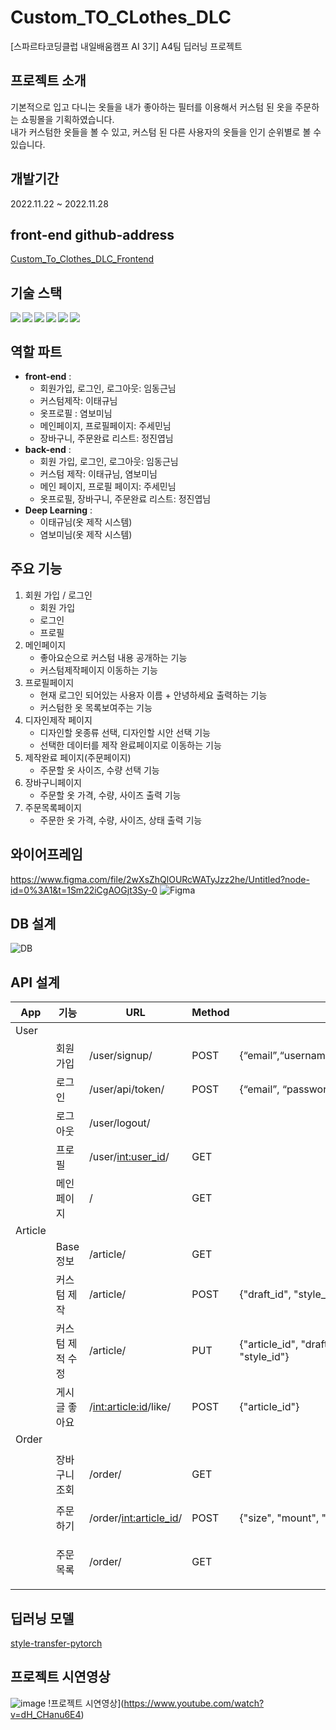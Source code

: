 # Custom_TO_CLothes_DLC
[스파르타코딩클럽 내일배움캠프 AI 3기] A4팀 딥러닝 프로젝트
## 프로젝트 소개
기본적으로 입고 다니는 옷들을 내가 좋아하는 필터를 이용해서 커스텀 된 옷을 주문하는 쇼핑몰을 기획하였습니다.  
내가 커스텀한 옷들을 볼 수 있고, 커스텀 된 다른 사용자의 옷들을 인기 순위별로 볼 수 있습니다.

## 개발기간
2022.11.22 ~ 2022.11.28
## front-end github-address
[Custom_To_Clothes_DLC_Frontend](https://github.com/marinred/Custom_To_Clothes_DLC_Frontend)

## 기술 스택
<img src="https://img.shields.io/badge/Python-3776AB?style=for-the-badge&logo=Python&logoColor=white" align='left'/>
<img src="https://img.shields.io/badge/django-092E20?style=for-the-badge&logo=django&logoColor=white" align='left'/>
<img src="https://img.shields.io/badge/html5-E34F26?style=for-the-badge&logo=html5&logoColor=white" align='left'>
<img src="https://img.shields.io/badge/javascript-F7DF1E?style=for-the-badge&logo=javascript&logoColor=black" align='left'>
<img src="https://img.shields.io/badge/github-181717?style=for-the-badge&logo=github&logoColor=white" align='left'>
<img src="https://img.shields.io/badge/git-F05032?style=for-the-badge&logo=git&logoColor=white" align='left'><br>


## 역할 파트
- **front-end** :
  - 회원가입, 로그인, 로그아웃: 임동근님
  - 커스텀제작: 이태규님
  - 옷프로필 : 염보미님
  - 메인페이지, 프로필페이지: 주세민님
  - 장바구니, 주문완료 리스트: 정진엽님
- **back-end** :
  - 회원 가입, 로그인, 로그아웃: 임동근님
  - 커스텀 제작: 이태규님, 염보미님
  - 메인 페이지, 프로필 페이지: 주세민님
  - 옷프로필, 장바구니, 주문완료 리스트: 정진엽님
- **Deep Learning** :
  - 이태규님(옷 제작 시스템)
  - 염보미님(옷 제작 시스템)
  
## 주요 기능
1. 회원 가입 / 로그인
    - 회원 가입
    - 로그인
    - 프로필   
2. 메인페이지
    - 좋아요순으로 커스텀 내용 공개하는 기능
    - 커스텀제작페이지 이동하는 기능
3. 프로필페이지
    - 현재 로그인 되어있는 사용자 이름 + 안녕하세요 출력하는 기능
    - 커스텀한 옷 목록보여주는 기능
4. 디자인제작 페이지
    - 디자인할 옷종류 선택, 디자인할 시안 선택 기능
    - 선택한 데이터를 제작 완료페이지로 이동하는 기능  
5. 제작완료 페이지(주문페이지)
    - 주문할 옷 사이즈, 수량 선택 기능
6. 장바구니페이지
    - 주문할 옷 가격, 수량, 사이즈 출력 기능
7. 주문목록페이지
    - 주문한 옷 가격, 수량, 사이즈, 상태 출력 기능
   
    
## 와이어프레임
https://www.figma.com/file/2wXsZhQlOURcWATyJzz2he/Untitled?node-id=0%3A1&t=1Sm22iCgAOGjt3Sy-0
![Figma](https://user-images.githubusercontent.com/112370211/204183124-1c8f9175-e3b6-49a4-bb6d-fed04774f3df.png)


## DB 설계
![DB](https://user-images.githubusercontent.com/112370211/204172591-0b4f8b0a-481b-49ae-abb5-b72deec6caf2.jpg)

## API 설계
| App | 기능 | URL | Method | Request | Response |
| --- | --- | --- | --- | --- | --- |
| User |  |  |  |  |  |
|  | 회원가입 | /user/signup/ | POST | {“email”,“username”,“password”,”password2”} | status:200<br>"result": "ok" |
|  | 로그인 | /user/api/token/ | POST | {“email”, “password”} |  |
|  | 로그아웃 | /user/logout/ |  |  |  |
|  | 프로필 | /user/<int:user_id>/ | GET |  | {"id", "article_image"} |
|  | 메인페이지 | / | GET |  | {"id", "article_image", "likes_count"} |
| Article |  |  |  |  |  |
|  | Base 정보 | /article/| GET |  | {“draft”, "style"} |
|  | 커스텀 제작 | /article/ | POST | {"draft_id", "style_image", "style_id"} | {“article”} |
|  | 커스텀 제적 수정 | /article/ | PUT | {"article_id", "draft_id", "style_image", "style_id"} | {“article”} |
|  | 게시글 좋아요 | /<int:article:id>/like/| POST | {"article_id"} | {"좋아요 등록(취소) 완료"} |
| Order |  |  |  |  |  |
|  | 장바구니 조회 | /order/ | GET |  | {"id", "article_user", "mount", "size", "price"} |
|  | 주문하기 | /order/<int:article_id>/ | POST | {"size", "mount", "status"} | {"order"} |
|  | 주문목록 | /order/ | GET |  | {"id", "article_user", "mount", "size", "price"} |  |

## 딥러닝 모델
[style-transfer-pytorch](https://github.com/crowsonkb/style-transfer-pytorch)

## 프로젝트 시연영상
![image](https://user-images.githubusercontent.com/113073174/204188971-949176c9-1b0e-471b-90e2-c257f54d5ac9.png)
!프로젝트 시연영상](https://www.youtube.com/watch?v=dH_CHanu6E4)

